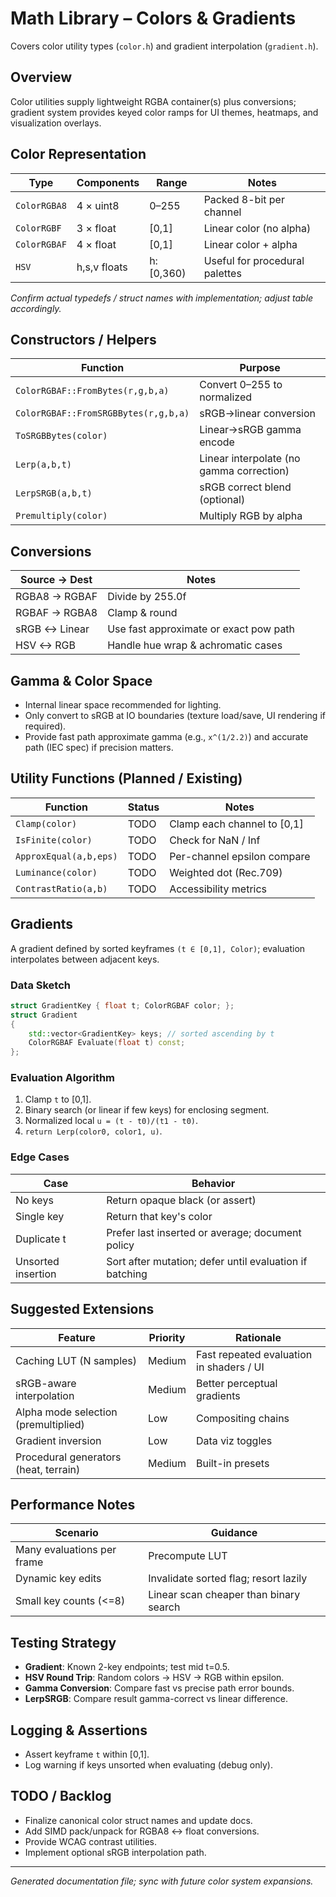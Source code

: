 # Math Library – Colors & Gradients

Covers color utility types (`color.h`) and gradient interpolation (`gradient.h`).

## Overview

Color utilities supply lightweight RGBA container(s) plus conversions; gradient system provides keyed color ramps for UI themes, heatmaps, and visualization overlays.

## Color Representation

| Type | Components | Range | Notes |
|------|------------|-------|------|
| `ColorRGBA8` | 4 × uint8 | 0–255 | Packed 8-bit per channel |
| `ColorRGBF` | 3 × float | [0,1] | Linear color (no alpha) |
| `ColorRGBAF` | 4 × float | [0,1] | Linear color + alpha |
| `HSV` | h,s,v floats | h: [0,360) | Useful for procedural palettes |

*Confirm actual typedefs / struct names with implementation; adjust table accordingly.*

## Constructors / Helpers

| Function | Purpose |
|----------|---------|
| `ColorRGBAF::FromBytes(r,g,b,a)` | Convert 0–255 to normalized |
| `ColorRGBAF::FromSRGBBytes(r,g,b,a)` | sRGB→linear conversion |
| `ToSRGBBytes(color)` | Linear→sRGB gamma encode |
| `Lerp(a,b,t)` | Linear interpolate (no gamma correction) |
| `LerpSRGB(a,b,t)` | sRGB correct blend (optional) |
| `Premultiply(color)` | Multiply RGB by alpha |

## Conversions

| Source → Dest | Notes |
|---------------|-------|
| RGBA8 → RGBAF | Divide by 255.0f |
| RGBAF → RGBA8 | Clamp & round |
| sRGB ↔ Linear | Use fast approximate or exact pow path |
| HSV ↔ RGB | Handle hue wrap & achromatic cases |

## Gamma & Color Space

- Internal linear space recommended for lighting.
- Only convert to sRGB at IO boundaries (texture load/save, UI rendering if required).
- Provide fast path approximate gamma (e.g., `x^(1/2.2)`) and accurate path (IEC spec) if precision matters.

## Utility Functions (Planned / Existing)

| Function | Status | Notes |
|----------|--------|-------|
| `Clamp(color)` | TODO | Clamp each channel to [0,1] |
| `IsFinite(color)` | TODO | Check for NaN / Inf |
| `ApproxEqual(a,b,eps)` | TODO | Per-channel epsilon compare |
| `Luminance(color)` | TODO | Weighted dot (Rec.709) |
| `ContrastRatio(a,b)` | TODO | Accessibility metrics |

## Gradients

A gradient defined by sorted keyframes `(t ∈ [0,1], Color)`; evaluation interpolates between adjacent keys.

### Data Sketch

```cpp
struct GradientKey { float t; ColorRGBAF color; };
struct Gradient
{
    std::vector<GradientKey> keys; // sorted ascending by t
    ColorRGBAF Evaluate(float t) const;
};
```

### Evaluation Algorithm

1. Clamp `t` to [0,1].
2. Binary search (or linear if few keys) for enclosing segment.
3. Normalized local `u = (t - t0)/(t1 - t0)`.
4. `return Lerp(color0, color1, u)`.

### Edge Cases

| Case | Behavior |
|------|----------|
| No keys | Return opaque black (or assert) |
| Single key | Return that key's color |
| Duplicate t | Prefer last inserted or average; document policy |
| Unsorted insertion | Sort after mutation; defer until evaluation if batching |

## Suggested Extensions

| Feature | Priority | Rationale |
|---------|----------|-----------|
| Caching LUT (N samples) | Medium | Fast repeated evaluation in shaders / UI |
| sRGB-aware interpolation | Medium | Better perceptual gradients |
| Alpha mode selection (premultiplied) | Low | Compositing chains |
| Gradient inversion | Low | Data viz toggles |
| Procedural generators (heat, terrain) | Medium | Built-in presets |

## Performance Notes

| Scenario | Guidance |
|----------|----------|
| Many evaluations per frame | Precompute LUT |
| Dynamic key edits | Invalidate sorted flag; resort lazily |
| Small key counts (<=8) | Linear scan cheaper than binary search |

## Testing Strategy

- **Gradient**: Known 2-key endpoints; test mid t=0.5.
- **HSV Round Trip**: Random colors → HSV → RGB within epsilon.
- **Gamma Conversion**: Compare fast vs precise path error bounds.
- **LerpSRGB**: Compare result gamma-correct vs linear difference.

## Logging & Assertions

- Assert keyframe `t` within [0,1].
- Log warning if keys unsorted when evaluating (debug only).

## TODO / Backlog

- Finalize canonical color struct names and update docs.
- Add SIMD pack/unpack for RGBA8 <-> float conversions.
- Provide WCAG contrast utilities.
- Implement optional sRGB interpolation path.

---

*Generated documentation file; sync with future color system expansions.*
